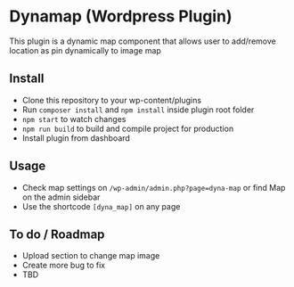 # Dynamap (Wordpress Plugin)

This plugin is a dynamic map component that allows user to add/remove location as pin dynamically to image map

## Install

- Clone this repository to your wp-content/plugins 
- Run `composer install` and `npm install` inside plugin root folder
- `npm start` to watch changes
- `npm run build` to build and compile project for production
- Install plugin from dashboard

## Usage

- Check map settings on `/wp-admin/admin.php?page=dyna-map` or find Map on the admin sidebar
- Use the shortcode `[dyna_map]` on any page

## To do / Roadmap

- Upload section to change map image
- Create more bug to fix
- TBD